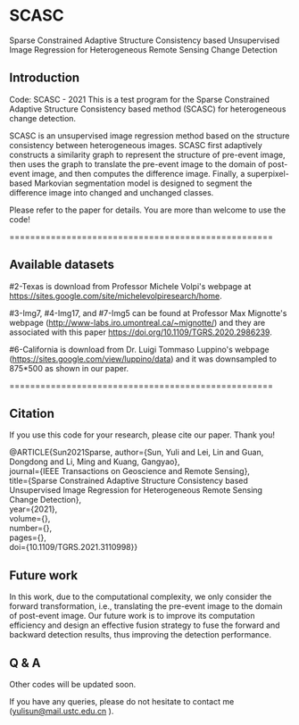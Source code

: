 # SCASC
Sparse Constrained Adaptive Structure Consistency based Unsupervised Image Regression for Heterogeneous Remote Sensing Change Detection

## Introduction
Code: SCASC - 2021
This is a test program for the Sparse Constrained Adaptive Structure Consistency based method (SCASC) for heterogeneous change detection.

SCASC is an unsupervised image regression method based on the  structure consistency between heterogeneous images. SCASC first adaptively 
constructs a similarity graph to represent the structure of pre-event image, then uses the graph to translate the pre-event image to the 
domain of post-event image, and then computes the difference image. Finally, a superpixel-based Markovian segmentation model is designed 
to segment the difference image into changed and unchanged classes. 

Please refer to the paper for details. You are more than welcome to use the code! 

===================================================

## Available datasets

#2-Texas is download from Professor Michele Volpi's webpage at https://sites.google.com/site/michelevolpiresearch/home.

#3-Img7, #4-Img17, and #7-Img5 can be found at Professor Max Mignotte's webpage (http://www-labs.iro.umontreal.ca/~mignotte/) and they are associated with this paper https://doi.org/10.1109/TGRS.2020.2986239.

#6-California is download from Dr. Luigi Tommaso Luppino's webpage (https://sites.google.com/view/luppino/data) and it was downsampled to 875*500 as shown in our paper.

===================================================

## Citation

If you use this code for your research, please cite our paper. Thank you!

@ARTICLE{Sun2021Sparse,
  author={Sun, Yuli and Lei, Lin and Guan, Dongdong and Li, Ming and Kuang, Gangyao},  
  journal={IEEE Transactions on Geoscience and Remote Sensing},   
  title={Sparse Constrained Adaptive Structure Consistency based Unsupervised Image Regression for Heterogeneous Remote Sensing Change Detection},   
  year={2021},  
  volume={},  
  number={},  
  pages={},  
  doi={10.1109/TGRS.2021.3110998}}  

## Future work

In this work, due to the computational complexity, we only consider the forward transformation, i.e., translating the pre-event image to the domain of post-event image. 
Our future work is to improve its computation efficiency and design an effective fusion strategy to fuse the forward and backward detection results, 
thus improving the detection performance.

## Q & A
Other codes will be updated soon.

If you have any queries, please do not hesitate to contact me (yulisun@mail.ustc.edu.cn ).
